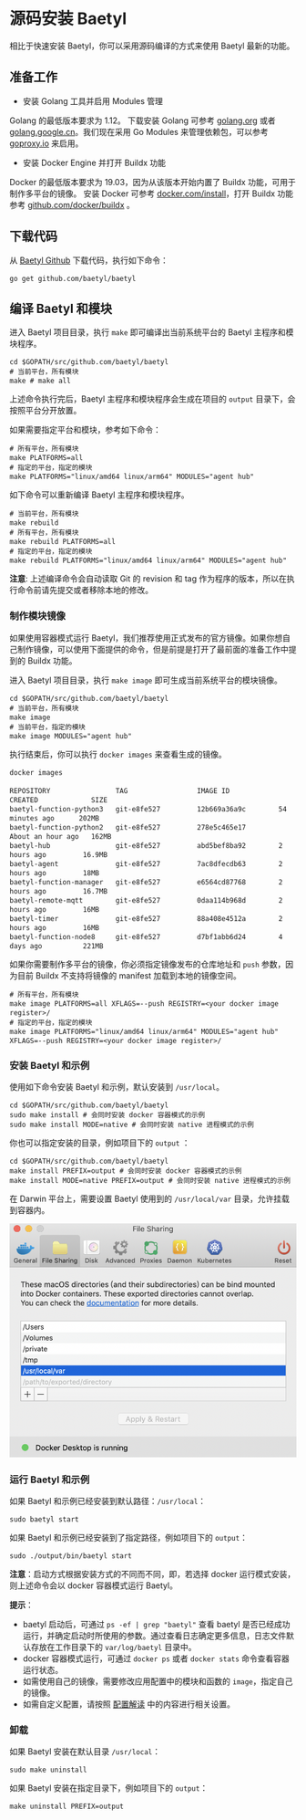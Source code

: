 # 源码安装 Baetyl

相比于快速安装 Baetyl，你可以采用源码编译的方式来使用 Baetyl 最新的功能。

## 准备工作

- 安装 Golang 工具并启用 Modules 管理

Golang 的最低版本要求为 1.12。 下载安装 Golang 可参考 [golang.org](https://golang.org/dl/) 或者 [golang.google.cn](https://golang.google.cn/dl/)。我们现在采用 Go Modules 来管理依赖包，可以参考 [goproxy.io](https://goproxy.io/) 来启用。

- 安装 Docker Engine 并打开 Buildx 功能

Docker 的最低版本要求为 19.03，因为从该版本开始内置了 Buildx 功能，可用于制作多平台的镜像。 安装 Docker 可参考 [docker.com/install](https://docs.docker.com/install/)，打开 Buildx 功能参考 [github.com/docker/buildx](https://github.com/docker/buildx) 。

## 下载代码

从 [Baetyl Github](https://github.com/baetyl/baetyl) 下载代码，执行如下命令：

```shell
go get github.com/baetyl/baetyl
```

## 编译 Baetyl 和模块

进入 Baetyl 项目目录，执行 `make` 即可编译出当前系统平台的 Baetyl 主程序和模块程序。

```shell
cd $GOPATH/src/github.com/baetyl/baetyl
# 当前平台，所有模块
make # make all
```

上述命令执行完后，Baetyl 主程序和模块程序会生成在项目的 `output` 目录下，会按照平台分开放置。

如果需要指定平台和模块，参考如下命令：

```shell
# 所有平台，所有模块
make PLATFORMS=all
# 指定的平台，指定的模块
make PLATFORMS="linux/amd64 linux/arm64" MODULES="agent hub"
```

如下命令可以重新编译 Baetyl 主程序和模块程序。

```shell
# 当前平台，所有模块
make rebuild
# 所有平台，所有模块
make rebuild PLATFORMS=all
# 指定的平台，指定的模块
make rebuild PLATFORMS="linux/amd64 linux/arm64" MODULES="agent hub"
```

**注意**: 上述编译命令会自动读取 Git 的 revision 和 tag 作为程序的版本，所以在执行命令前请先提交或者移除本地的修改。

### 制作模块镜像

如果使用容器模式运行 Baetyl，我们推荐使用正式发布的官方镜像。如果你想自己制作镜像，可以使用下面提供的命令，但是前提是打开了最前面的准备工作中提到的 Buildx 功能。

进入 Baetyl 项目目录，执行 `make image` 即可生成当前系统平台的模块镜像。

```shell
cd $GOPATH/src/github.com/baetyl/baetyl
# 当前平台，所有模块
make image
# 当前平台，指定的模块
make image MODULES="agent hub"
```

执行结束后，你可以执行 `docker images` 来查看生成的镜像。

```shell
docker images

REPOSITORY                TAG                 IMAGE ID            CREATED             SIZE
baetyl-function-python3   git-e8fe527         12b669a36a9c        54 minutes ago      202MB
baetyl-function-python2   git-e8fe527         278e5c465e17        About an hour ago   162MB
baetyl-hub                git-e8fe527         abd5bef8ba92        2 hours ago         16.9MB
baetyl-agent              git-e8fe527         7ac8dfecdb63        2 hours ago         18MB
baetyl-function-manager   git-e8fe527         e6564cd87768        2 hours ago         16.7MB
baetyl-remote-mqtt        git-e8fe527         0daa114b968d        2 hours ago         16MB
baetyl-timer              git-e8fe527         88a408e4512a        2 hours ago         16MB
baetyl-function-node8     git-e8fe527         d7bf1abb6d24        4 days ago          221MB
```

如果你需要制作多平台的镜像，你必须指定镜像发布的仓库地址和 `push` 参数，因为目前 Buildx 不支持将镜像的 manifest 加载到本地的镜像空间。

```shell
# 所有平台，所有模块
make image PLATFORMS=all XFLAGS=--push REGISTRY=<your docker image register>/
# 指定的平台，指定的模块
make image PLATFORMS="linux/amd64 linux/arm64" MODULES="agent hub" XFLAGS=--push REGISTRY=<your docker image register>/ 
```

### 安装 Baetyl 和示例

使用如下命令安装 Baetyl 和示例，默认安装到 `/usr/local`。

```shell
cd $GOPATH/src/github.com/baetyl/baetyl
sudo make install # 会同时安装 docker 容器模式的示例
sudo make install MODE=native # 会同时安装 native 进程模式的示例
```

你也可以指定安装的目录，例如项目下的 `output` ：

```shell
cd $GOPATH/src/github.com/baetyl/baetyl
make install PREFIX=output # 会同时安装 docker 容器模式的示例
make install MODE=native PREFIX=output # 会同时安装 native 进程模式的示例
```

在 Darwin 平台上，需要设置 Baetyl 使用到的 `/usr/local/var` 目录，允许挂载到容器内。

![Mount path on Mac](../images/install/docker-path-mount-on-mac.png) 

### 运行 Baetyl 和示例

如果 Baetyl 和示例已经安装到默认路径：`/usr/local`：

```shell
sudo baetyl start
```

如果 Baetyl 和示例已经安装到了指定路径，例如项目下的 `output`：

```shell
sudo ./output/bin/baetyl start
```

**注意**：启动方式根据安装方式的不同而不同，即，若选择 docker 运行模式安装，则上述命令会以 docker 容器模式运行 Baetyl。

**提示**：

- baetyl 启动后，可通过 `ps -ef | grep "baetyl"` 查看 baetyl 是否已经成功运行，并确定启动时所使用的参数。通过查看日志确定更多信息，日志文件默认存放在工作目录下的 `var/log/baetyl` 目录中。
- docker 容器模式运行，可通过 `docker ps` 或者 `docker stats` 命令查看容器运行状态。
- 如需使用自己的镜像，需要修改应用配置中的模块和函数的 `image`，指定自己的镜像。
- 如需自定义配置，请按照 [配置解读](../guides/Config-interpretation.md) 中的内容进行相关设置。

### 卸载

如果 Baetyl 安装在默认目录 `/usr/local`：

```shell
sudo make uninstall
```

如果 Baetyl 安装在指定目录下，例如项目下的 `output`：

```shell
make uninstall PREFIX=output
```
